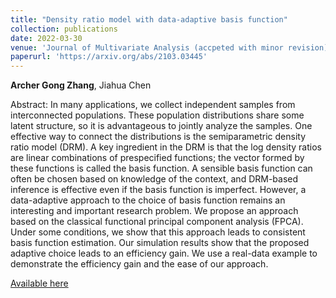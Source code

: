 ```yaml
--- 
title: "Density ratio model with data-adaptive basis function" 
collection: publications 
date: 2022-03-30
venue: 'Journal of Multivariate Analysis (accpeted with minor revision)'
paperurl: 'https://arxiv.org/abs/2103.03445' 
--- 
```


**Archer Gong Zhang**, Jiahua Chen

Abstract: In many applications, we collect independent samples from interconnected populations. These population distributions share some latent structure, so it is advantageous to jointly analyze the samples. One effective way to connect the distributions is the semiparametric density ratio model (DRM). A key ingredient in the DRM is that the log density ratios are linear combinations of prespecified functions; the vector formed by these functions is called the basis function. A sensible basis function can often be chosen based on knowledge of the context, and DRM-based inference is effective even if the basis function is imperfect. However, a data-adaptive approach to the choice of basis function remains an interesting and important research problem. We propose an approach based on the classical functional principal component analysis (FPCA). Under some conditions, we show that this approach leads to consistent basis function estimation. Our simulation results show that the proposed adaptive choice leads to an efficiency gain. We use a real-data example to demonstrate the efficiency gain and the ease of our approach.

[Available here](https://arxiv.org/abs/2103.03445)
